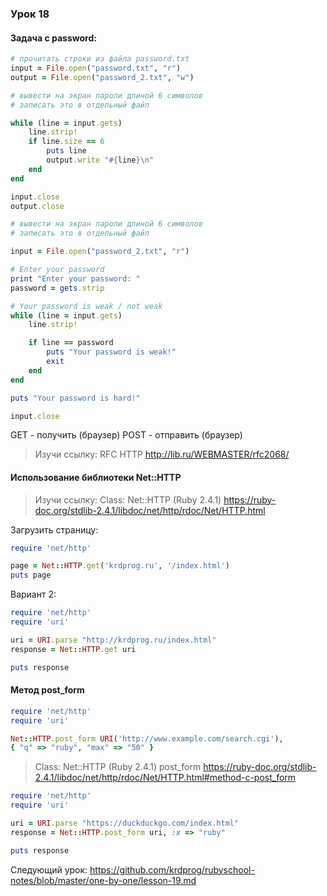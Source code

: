 ### Урок 18

#### Задача с password:
```ruby
# прочитать строки из файла password.txt
input = File.open("password.txt", "r")
output = File.open("password_2.txt", "w")

# вывести на экран пароли длиной 6 символов
# записать это в отдельный файл

while (line = input.gets)
	line.strip!
	if line.size == 6
		puts line
		output.write "#{line}\n"
	end
end

input.close
output.close
```
```ruby
# вывести на экран пароли длиной 6 символов
# записать это в отдельный файл

input = File.open("password_2.txt", "r")

# Enter your password
print "Enter your password: "
password = gets.strip

# Your password is weak / not weak
while (line = input.gets)
	line.strip!

	if line == password
		puts "Your password is weak!"
		exit
	end
end

puts "Your password is hard!"

input.close
```

GET - получить (браузер)
POST - отправить (браузер)

> Изучи ссылку: RFC HTTP
>  http://lib.ru/WEBMASTER/rfc2068/

#### Использование библиотеки Net::HTTP

> Изучи ссылку: Class: Net::HTTP (Ruby 2.4.1)
https://ruby-doc.org/stdlib-2.4.1/libdoc/net/http/rdoc/Net/HTTP.html


Загрузить страницу:
```ruby
require 'net/http'

page = Net::HTTP.get('krdprog.ru', '/index.html')
puts page
```
Вариант 2:
```ruby
require 'net/http'
require 'uri'

uri = URI.parse "http://krdprog.ru/index.html"
response = Net::HTTP.get uri

puts response
```

#### Метод post_form

```ruby
require 'net/http'
require 'uri'

Net::HTTP.post_form URI('http://www.example.com/search.cgi'),
{ "q" => "ruby", "max" => "50" }
```
> Class: Net::HTTP (Ruby 2.4.1) post_form
https://ruby-doc.org/stdlib-2.4.1/libdoc/net/http/rdoc/Net/HTTP.html#method-c-post_form

```ruby
require 'net/http'
require 'uri'

uri = URI.parse "https://duckduckgo.com/index.html"
response = Net::HTTP.post_form uri, :x => "ruby"

puts response
```

Следующий урок: https://github.com/krdprog/rubyschool-notes/blob/master/one-by-one/lesson-19.md